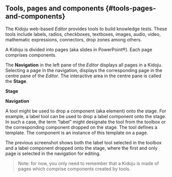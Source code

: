 ## Tools, pages and components {#tools-pages-and-components}

The Kidoju web-based _Editor_ provides tools to build knowledge tests. These tools include labels, radios, checkboxes, textboxes, images, audio, video, mathematic expressions, connectors, drop zones among others.

A Kidoju is divided into pages \(aka slides in PowerPoint®\). Each page comprises components.

The **Navigation** in the left pane of the _Editor_ displays all pages in a Kidoju. Selecting a page in the navigation, displays the corresponding page in the centre pane of the _Editor_. The interactive area in the centre pane is called the **Stage**.

**Stage**

**Navigation**

A tool might be used to drop a component \(aka element\) onto the stage. For example, a label tool can be used to drop a label component onto the stage. In such a case, the term “label” might designate the tool from the toolbox or the corresponding component dropped on the stage. The tool defines a template. The component is an instance of this template on a page.

The previous screenshot shows both the label tool selected in the toolbox and a label component dropped onto the stage, where the first and only page is selected in the navigation for editing.

> Note: for now, you only need to remember that a Kidoju is made of pages which comprise components created by tools.



